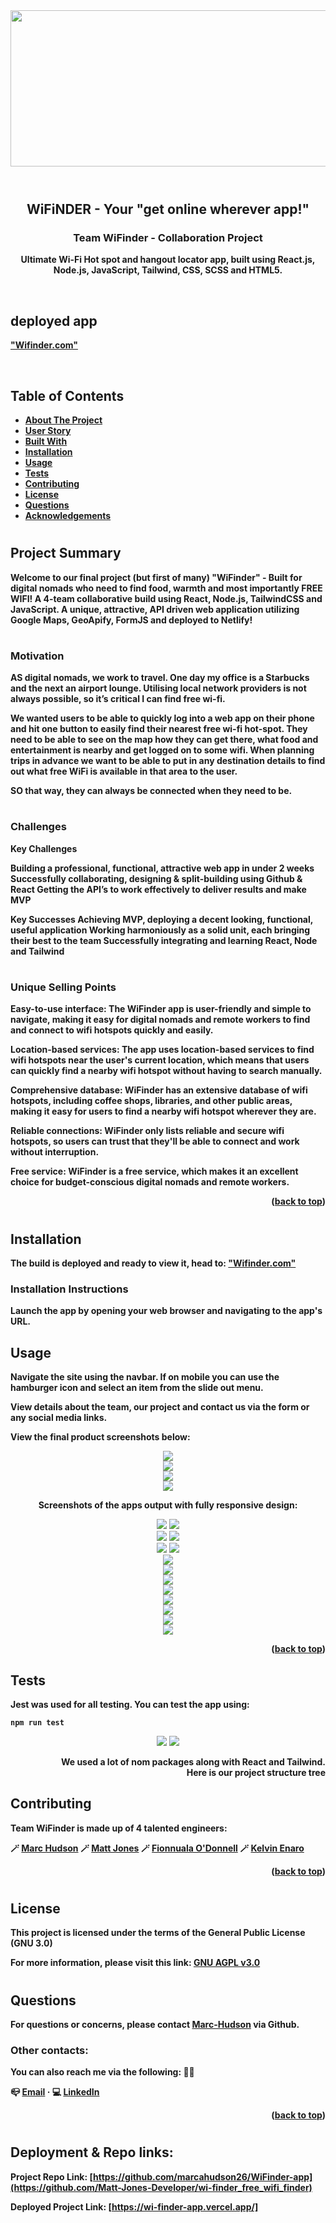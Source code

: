 </span>

<!-- Readme Header -->
<div align="center">
	<img src="./src/assets/screenshots/header.png" alt="header-image" width="1200" height="250">
</div>
<br>

<!-- project title -->

#

<div align="center">
  <h2><b>WiFi<b>NDER - Your "get online wherever app!"</h2>
  <h3>Team WiFinder - Collaboration Project</h3>
</div>

<div align="center">
<p>Ultimate Wi-Fi Hot spot and hangout locator app, built using React.js, Node.js, JavaScript, Tailwind, CSS, SCSS and HTML5.</p>
</div>

<br>

## deployed app

[ "Wifinder.com"](https://wi-finder-app.vercel.app/)

<br>

## Table of Contents

- [About The Project](#about)
- [User Story](#userstory)
- [Built With](#builtwith)
- [Installation](#installation)
- [Usage](#usage)
- [Tests](#tests)
- [Contributing](#contributing)
- [License](#license)
- [Questions](#questions)
- [Acknowledgements](#acknowledgements)

#

<!-- about the project -->

## Project Summary

Welcome to our final project (but first of many) "WiFinder" - Built for digital nomads who need to find food, warmth and most importantly FREE WIFI!
A 4-team collaborative build using React, Node.js, TailwindCSS and JavaScript. A unique, attractive, API driven web application utilizing Google Maps, GeoApify, FormJS and deployed to Netlify!

#

### Motivation

AS digital nomads, we work to travel. One day my office is a Starbucks and the next an airport lounge. Utilising local network providers is not always possible, so it’s critical I can find free wi-fi.

We wanted users to be able to quickly log into a web app on their phone and hit one button to easily find their nearest free wi-fi hot-spot. They need to be able to see on the map how they can get there, what food and entertainment is nearby and get logged on to some wifi. When planning trips in advance we want to be able to put in any destination details to find out what free WiFi is available in that area to the user.

SO that way, they can always be connected when they need to be.

#

### Challenges

Key Challenges

Building a professional, functional, attractive web app in under 2 weeks
Successfully collaborating, designing & split-building using Github & React
Getting the API’s to work effectively to deliver results and make MVP

Key Successes
Achieving MVP, deploying a decent looking, functional, useful application
Working harmoniously as a solid unit, each bringing their best to the team
Successfully integrating and learning React, Node and Tailwind

#

### Unique Selling Points

**Easy-to-use interface:** The WiFinder app is user-friendly and simple to navigate,
making it easy for digital nomads and remote workers to find and connect to wifi
hotspots quickly and easily.

**Location-based services:** The app uses location-based services to find wifi
hotspots near the user's current location, which means that users can quickly find a
nearby wifi hotspot without having to search manually.

**Comprehensive database:** WiFinder has an extensive database of wifi hotspots,
including coffee shops, libraries, and other public areas, making it easy for users
to find a nearby wifi hotspot wherever they are.

**Reliable connections:** WiFinder only lists reliable and secure wifi hotspots, so
users can trust that they'll be able to connect and work without interruption.

**Free service:** WiFinder is a free service, which makes it an excellent choice for
budget-conscious digital nomads and remote workers.

<p align="right">(<a href="#readme-top">back to top</a>)</p>

#

## Installation

The build is deployed and ready to view it, head to:
[ "Wifinder.com"](https://wi-finder-app.vercel.app/)

### Installation Instructions

Launch the app by opening your web browser and navigating to the app's URL.

## Usage

Navigate the site using the navbar. If on mobile you can use the hamburger icon and select an item from the slide out menu.

View details about the team, our project and contact us via the form or any social media links.

View the final product screenshots below:

<div align="center">
  <img src="./src/assets/screenshots/app_screenshot_1_alt.png" />
</div>
<div align="center">
  <img src="./src/assets/screenshots/app_screenshot_4.png" />
</div>
<div align="center">
  <img src="./src/assets/screenshots/app_screenshot_2.png" />
</div>
<div align="center">
  <img src="./src/assets/screenshots/app_screenshot_3.png" />
</div>

<div align="center">
<p>Screenshots of the apps output with
fully responsive design:</p>
</div>

<!-- tablet screenshots -->
<div align="center">
<!-- ![tablet-screenshot1] ![tablet-screenshot2] -->
  <img src="./src/assets/screenshots/tablet_screenshot_1.png">
  <img src="./src/assets/screenshots/tablet_screenshot_2.png">
</div>
<!-- centered images -->
<div align="center">
<!-- ![mobile-screenshot1] ![mobile-screenshot2] -->
  <img src="./src/assets/screenshots/mobile_screenshot_1.png">
  <img src="./src/assets/screenshots/mobile_screenshot_2.png">
</div>
<div align="center">
<!-- ![mobile-screenshot1] ![mobile-screenshot2] -->
  <img src="./src/assets/screenshots/mobile_screenshot_3.png">
  <img src="./src/assets/screenshots/mobile_screenshot_4.png">
</div>

<div align="center">
  <img src="./src/assets/screenshots/app_screenshot_5.png" />
</div>
<div align="center">
  <img src="./src/assets/screenshots/app_screenshot_6.png" />
</div>
<div align="center">
  <img src="./src/assets/screenshots/app_screenshot_7.png" />
</div>
<div align="center">
  <img src="./src/assets/screenshots/app_screenshot_8.png" />
</div>
<div align="center">
  <img src="./src/assets/screenshots/app_screenshot_9.png" />
</div>
<div align="center">
  <img src="./src/assets/screenshots/app_screenshot_10.png" />
</div>
<div align="center">
  <img src="./src/assets/screenshots/app_screenshot_11.png" />
</div>
<div align="center">
  <img src="./src/assets/screenshots/app_screenshot_12.png" />
</div>

<p align="right">(<a href="#readme-top">back to top</a>)</p>

## Tests

Jest was used for all testing. You can test the app using:

```
npm run test
```

<div align="center">
  <div align="center">
    <img src="./src/assets/screenshots/project_tree.png" />
    <img src="./src/assets/screenshots/component_flow.png" />
  </div>
</div>
  <div align="right">
    <p>We used a lot of nom packages along with React and   Tailwind. <br>Here is our project structure tree
    </p>
  </div>

## Contributing

Team WiFinder is made up of 4 talented engineers:

🪄 [Marc Hudson](https://github.com/marcahudson26)
🪄 [Matt Jones](https://github.com/Matt-Jones-Developer)
🪄 [Fionnuala O'Donnell](https://github.com/Fi-OD/)
🪄 [Kelvin Enaro](https://github.com/DeveloperK7E)

<p align="right">(<a href="#readme-top">back to top</a>)</p>

#

## License

This project is licensed under the terms of the General Public License (GNU 3.0)

For more information, please visit this link: [GNU AGPL v3.0](https://choosealicense.com/licenses/agpl-3.0/)

#

## Questions

For questions or concerns, please contact [Marc-Hudson](https://github.com/marcahudson26/WiFinder-app) via Github.

### Other contacts:

You can also reach me via the following: 👻💬

📪 [Email](marchudson2601@gmail.com) · 💻 [LinkedIn](https://www.linkedin.com/in/marc-hudson-53546a259/)

<p align="right">(<a href="#readme-top">back to top</a>)</p>

#

## Deployment & Repo links:

Project Repo Link: [https://github.com/marcahudson26/WiFinder-app](https://github.com/Matt-Jones-Developer/wi-finder_free_wifi_finder)

Deployed Project Link: [https://wi-finder-app.vercel.app/]

#

<br>
